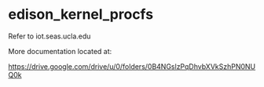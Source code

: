 # edison_kernel_procfs

Refer to iot.seas.ucla.edu

More documentation located at:

https://drive.google.com/drive/u/0/folders/0B4NGslzPqDhvbXVkSzhPN0NUQ0k

